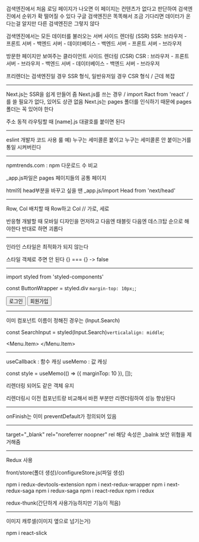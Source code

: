 검색엔진에서 처음 로딩 페이지가 나오면 이 페이지는 컨텐츠가 없다고 판단하여 검색엔진에서 순위가 확 떨어질 수 있다
구글 검색엔진은 똑똑해서 조금 기다리면 데이터가 온다는걸 알지만 다른 검색엔진은 그렇지 않다

검색엔진에서는 모든 데이터를 불러오는 서버 사이드 렌더링 (SSR)
SSR: 브라우저 - 프론트 서버 - 백엔드 서버 - 데이터베이스 - 백엔드 서버 - 프론트 서버 - 브라우저

방문한 페이지만 보여주는 클라이언트 사이드 렌더링 (CSR)
CSR : 브라우저 - 프론트 서버 - 브라우저 - 백엔드 서버 - 데이터베이스 - 백엔드 서버 - 브라우저

프리렌더는 검색엔진일 경우 SSR 형식, 일반유저일 경우 CSR 형식 / 근데 복잡

-------------------------------------------------------------------------------------------------------------------------

Next.js는 SSR을 쉽게 만들어 줌
Next.js를 쓰는 경우 / import Ract from 'react' / 를 쓸 필요가 없다, 있어도 상관 없음
Next.js는 pages 폴더를 인식하기 때문에 pages 폴더는 꼭 있어야 한다


주소 동적 라우팅할 때 [name].js 대괄호를 붙이면 된다

-------------------------------------------------------------------------------------------------------------------------

eslint 개발자 코드 사용 룰
예) 누구는 세미콜론 붙이고 누구는 세미콜론 안 붙이는거를 통일 시켜버린다

-------------------------------------------------------------------------------------------------------------------------

npmtrends.com : npm 다운로드 수 비교

_app.js파일은 pages 페이지들의 공통 페이지

html의 head부분을 바꾸고 싶을 땐 _app.js/import Head from 'next/head'


-------------------------------------------------------------------------------------------------------------------------

Row, Col 배치할 때 Row하고 Col // 가로, 세로

반응형 개발할 때 모바일 디자인을 먼저하고 다음엔 태블릿 다음엔 데스크탑 순으로 해야한다
반대로 하면 괴롭다

-------------------------------------------------------------------------------------------------------------------------

<div style={{ marginTop: '10px' }}>

인라인 스타일은 최적화가 되지 않는다

스타일 객체로 주면 안 된다 {} === {} -> false

-----------------------------------------------------------------

import styled from 'styled-components'

const ButtonWrapper = styled.div `
    margin-top: 10px;
`;

<ButtonWrapper>
    <Button type="primary" htmlType="submit" loading={false}>로그인</Button>
    <Link href="/signup"><a><Button>회원가입</Button></a></Link>
</ButtonWrapper>

-----------------------------------------------------------------

이미 컴포넌트 이름이 정해진 경우는 (Input.Search)

const SearchInput = styled(Input.Search)`
  verticalalign: middle
`;

<Menu.Item>
    <SearchInputh enterButton />
</Menu.Item>

-------------------------------------------------------------------------------------------------------------------------

useCallback : 함수 캐싱
useMemo     : 값   캐싱


const style = useMemo(() => ({ marginTop: 10 }), []);

<ButtonWrapper style={style}>

리렌더링 되어도 같은 객체 유지

리렌더링시 이전 컴포넌트랑 비교해서 바뀐 부분만 리렌더링하여 성능 향상된다

-------------------------------------------------------------------------------------------------------------------------

<Form onFinish={onSubmitForm}>

onFinish는 이미 preventDefault가 정의되어 있음

-------------------------------------------------------------------------------------------------------------------------

target="_blank" rel="noreferrer noopner" rel 해당 속성은 _balnk 보안 위협을 제거해줌

-------------------------------------------------------------------------------------------------------------------------

Redux 사용

front/store(폴더 생성)/configureStore.js(파일 생성)

npm i redux-devtools-extension
npm i next-redux-wrapper
npm i next-redux-saga
npm i redux-saga
npm i react-redux
npm i redux

redux-thunk(간단하게 사용가능하지만 기능이 적음)

-------------------------------------------------------------------------------------------------------------------------

이미지 캐루셀(이미지 옆으로 넘기는거)

npm i react-slick